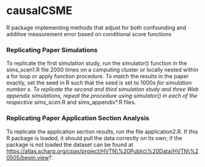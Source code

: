 # causalCSME
R package implementing methods that adjust for both confounding and additive measurement error based on conditional score functions

### Replicating Paper Simulations

To replicate the first simulation study, run the simulator() function in the sims_scen1.R file 2000 times on a computing cluster or locally nested within a for loop or apply function procedure. To match the results in the paper exactly, set the seed in R such that the seed is set to 1000*s for simulation number s. To replicate the second and third simulation study and three Web appendix simulations, repeat the procedure using simulator() in each of the respective sims_scen*.R and sims_appendix*.R files.

### Replicating Paper Application Section Analysis

To replicate the application section results, run the file application2.R. If this R package is loaded, it should pull the data correctly on its own; if the package is not loaded the dataset can be found at https://atlas.scharp.org/cpas/project/HVTN\%20Public\%20Data/HVTN\%20505/begin.view?.
